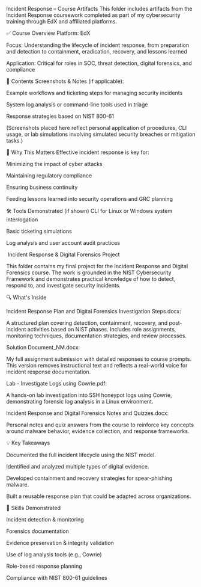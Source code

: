 Incident Response – Course Artifacts
This folder includes artifacts from the Incident Response coursework completed as part of my cybersecurity training through EdX and affiliated platforms.

✅ Course Overview
Platform: EdX

Focus: Understanding the lifecycle of incident response, from preparation and detection to containment, eradication, recovery, and lessons learned

Application: Critical for roles in SOC, threat detection, digital forensics, and compliance

📸 Contents
Screenshots \& Notes (if applicable):

Example workflows and ticketing steps for managing security incidents

System log analysis or command-line tools used in triage

Response strategies based on NIST 800-61

(Screenshots placed here reflect personal application of procedures, CLI usage, or lab simulations involving simulated security breaches or mitigation tasks.)

🎯 Why This Matters
Effective incident response is key for:

Minimizing the impact of cyber attacks

Maintaining regulatory compliance

Ensuring business continuity

Feeding lessons learned into security operations and GRC planning

🛠️ Tools Demonstrated (if shown)
CLI for Linux or Windows system interrogation

Basic ticketing simulations

Log analysis and user account audit practices



&nbsp;Incident Response \& Digital Forensics Project

This folder contains my final project for the Incident Response and Digital Forensics course. The work is grounded in the NIST Cybersecurity Framework and demonstrates practical knowledge of how to detect, respond to, and investigate security incidents.



🔍 What's Inside

Incident Response Plan and Digital Forensics Investigation Steps.docx:

A structured plan covering detection, containment, recovery, and post-incident activities based on NIST phases. Includes role assignments, monitoring techniques, documentation strategies, and review processes.



Solution Document\_NM.docx:

My full assignment submission with detailed responses to course prompts. This version removes instructional text and reflects a real-world voice for incident response documentation.



Lab - Investigate Logs using Cowrie.pdf:

A hands-on lab investigation into SSH honeypot logs using Cowrie, demonstrating forensic log analysis in a Linux environment.



Incident Response and Digital Forensics Notes and Quizzes.docx:

Personal notes and quiz answers from the course to reinforce key concepts around malware behavior, evidence collection, and response frameworks.



💡 Key Takeaways

Documented the full incident lifecycle using the NIST model.



Identified and analyzed multiple types of digital evidence.



Developed containment and recovery strategies for spear-phishing malware.



Built a reusable response plan that could be adapted across organizations.



📁 Skills Demonstrated

Incident detection \& monitoring



Forensics documentation



Evidence preservation \& integrity validation



Use of log analysis tools (e.g., Cowrie)



Role-based response planning



Compliance with NIST 800-61 guidelines

